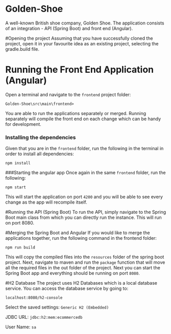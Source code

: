 # Golden-Shoe
A well-known British shoe company, Golden Shoe. The application consists of an integration - API (Spring Boot) and front end (Angular).

#Opening the project
Assuming that you have successfully cloned the project, open it in your favourite idea as an existing project, selecting the gradle.build file. 
# Running the Front End Application (Angular)

Open a terminal and navigate to the `frontend` project folder:

```$xslt
Golden-Shoe\src\main\frontend>
```

You are able to run the applications separately or merged. Running separately will compile the front end on each change which can be handy for development. 

### Installing the dependencies
Given that you are in the `frontend` folder, run the following in the terminal in order to install all dependencies:
```$xslt
npm install
```

###Starting the angular app
Once again in the same `frontend` folder, run the following:
```$xslt
npm start
```
This will start the application on port `4200` and you will be able to see every change as the app will recompile itself.

#Running the API (Spring Boot)
To run the API, simply navigate to the Spring Boot main class from which you can directly run the instance. This will run on port 8080.

#Merging the Spring Boot and Angular
If you would like to merge the applications together, run the following command in the frontend folder:
```$xslt
npm run build
```
This will copy the compiled files into the `resources` folder of the spring boot project.
Next, navigate to maven and run the `package` function that will move all the required files in the out folder of the project.
Next you can start the Spring Boot app and everything should be running on port `8080`.

#H2 Database
The project uses H2 Databases which is a local database service. You can access the database service by going to:
```$xslt
localhost:8080/h2-console
```
Select the saved settings: `Generic H2 (Embedded)`

JDBC URL: `jdbc:h2:mem:ecommercedb`

User Name: `sa`